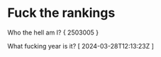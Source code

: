# Fuck the rankings

Who the hell am I?
{ 2503005 }

What fucking year is it?
[ 2024-03-28T12:13:23Z ]
